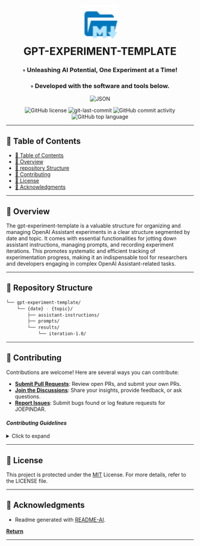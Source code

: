 <div align="center">
<h1 align="center">
<img src="https://raw.githubusercontent.com/PKief/vscode-material-icon-theme/ec559a9f6bfd399b82bb44393651661b08aaf7ba/icons/folder-markdown-open.svg" width="100" />
<br>GPT-EXPERIMENT-TEMPLATE</h1>
<h3>◦ Unleashing AI Potential, One Experiment at a Time!</h3>
<h3>◦ Developed with the software and tools below.</h3>

<p align="center">
<img src="https://img.shields.io/badge/JSON-000000.svg?style=flat-square&logo=JSON&logoColor=white" alt="JSON" />
</p>
<img src="https://img.shields.io/github/license/joepindar/gpt-experiment-template?style=flat-square&color=5D6D7E" alt="GitHub license" />
<img src="https://img.shields.io/github/last-commit/joepindar/gpt-experiment-template?style=flat-square&color=5D6D7E" alt="git-last-commit" />
<img src="https://img.shields.io/github/commit-activity/m/joepindar/gpt-experiment-template?style=flat-square&color=5D6D7E" alt="GitHub commit activity" />
<img src="https://img.shields.io/github/languages/top/joepindar/gpt-experiment-template?style=flat-square&color=5D6D7E" alt="GitHub top language" />
</div>

---

## 📖 Table of Contents
- [📖 Table of Contents](#-table-of-contents)
- [📍 Overview](#-overview)
- [📂 repository Structure](#-repository-structure)
- [🤝 Contributing](#-contributing)
- [📄 License](#-license)
- [👏 Acknowledgments](#-acknowledgments)

---


## 📍 Overview

The gpt-experiment-template is a valuable structure for organizing and managing OpenAI Assistant experiments in a clear structure segmented by date and topic. It comes with essential functionalities for jotting down assistant instructions, managing prompts, and recording experiment iterations. This promotes systematic and efficient tracking of experimentation progress, making it an indispensable tool for researchers and developers engaging in complex OpenAI Assistant-related tasks.


---


## 📂 Repository Structure

```sh
└── gpt-experiment-template/
    └── {date} - {topic}/
        ├── assistant-instructions/
        ├── prompts/
        └── results/
            └── iteration-1.0/

```

---


## 🤝 Contributing

Contributions are welcome! Here are several ways you can contribute:

- **[Submit Pull Requests](https://github.com/joepindar/gpt-experiment-template/blob/main/CONTRIBUTING.md)**: Review open PRs, and submit your own PRs.
- **[Join the Discussions](https://github.com/joepindar/gpt-experiment-template/discussions)**: Share your insights, provide feedback, or ask questions.
- **[Report Issues](https://github.com/joepindar/gpt-experiment-template/issues)**: Submit bugs found or log feature requests for JOEPINDAR.

#### *Contributing Guidelines*

<details closed>
<summary>Click to expand</summary>

1. **Fork the Repository**: Start by forking the project repository to your GitHub account.
2. **Clone Locally**: Clone the forked repository to your local machine using a Git client.
   ```sh
   git clone <your-forked-repo-url>
   ```
3. **Create a New Branch**: Always work on a new branch, giving it a descriptive name.
   ```sh
   git checkout -b new-feature-x
   ```
4. **Make Your Changes**: Develop and test your changes locally.
5. **Commit Your Changes**: Commit with a clear and concise message describing your updates.
   ```sh
   git commit -m 'Implemented new feature x.'
   ```
6. **Push to GitHub**: Push the changes to your forked repository.
   ```sh
   git push origin new-feature-x
   ```
7. **Submit a Pull Request**: Create a PR against the original project repository. Clearly describe the changes and their motivations.

Once your PR is reviewed and approved, it will be merged into the main branch.

</details>

---

## 📄 License


This project is protected under the [MIT](https://choosealicense.com/licenses/mit/) License. For more details, refer to the LICENSE file.

---

## 👏 Acknowledgments

- Readme generated with [README-AI](https://github.com/eli64s/readme-ai).

[**Return**](#Top)

---

